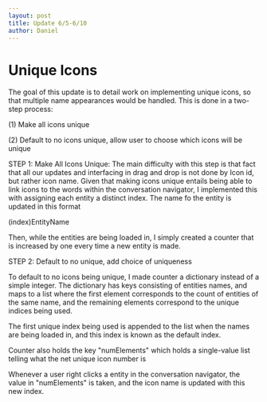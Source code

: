 ```yaml
---
layout: post
title: Update 6/5-6/10
author: Daniel
---
```


Unique Icons
==========
The goal of this update is to detail work on implementing unique icons, so that multiple name appearances would be handled. This is done in a two-step process:

(1) Make all icons unique

(2) Default to no icons unique, allow user to choose which icons will be unique


STEP 1: Make All Icons Unique:
The main difficulty with this step is that fact that all our updates and interfacing in drag and drop is not done by Icon id, but rather icon name. Given that making icons unique entails being able to link icons to the words within the conversation navigator, I implemented this with assigning each entity a distinct index. The name fo the entity is updated in this format

(index)EntityName

Then, while the entities are being loaded in, I simply created a counter that is increased by one every time a new entity is made.


STEP 2: Default to no unique, add choice of uniqueness

To default to no icons being unique, I made counter a dictionary instead of a simple integer. The dictionary has keys consisting of entities names, and maps to a list where the first element corresponds to the count of entities of the same name, and the remaining elements correspond to the unique indices being used. 

The first unique index being used is appended to the list when the names are being loaded in, and this index is known as the default index.

Counter also holds the key "numElements" which holds a single-value list telling what the net unique icon number is

Whenever a user right clicks a entity in the conversation navigator, the value in "numElements" is taken, and the icon name is updated with this new index.
